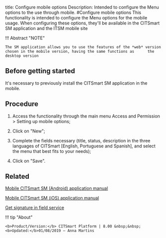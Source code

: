 title: Configure mobile options
Description: Intended to configure the Menu options to the use through mobile.
#Configure mobile options
This functionality is intended to configure the Menu options for the mobile usage. When configuring these options, they'll be available in the CITSmart SM application and the ITSM mobile site

!!! Abstract "NOTE"

    The SM application allows you to use the features of the *web* version chosen in the mobile version, having the same functions as      the desktop version

Before getting started
--------------------------

It's necessary to previously install the CITSmart SM application in
the mobile.

Procedure
-------------

1.  Access the functionality through the main menu Access and Permission \>
    Setting up mobile options;

2.  Click on "New";

3.  Complete the fields necessary (title, status, description in the three
    languages of CITSmart [English, Portuguese and Spanish], and select the menu
    that best fits to your needs);

4.  Click on "Save".



Related
-------

[Mobile CITSmart SM (Android) application manual](/en-us/citsmart-platform-8/additional-features/mobile-and-field-service/apps/citsmart-app-android.html)

[Mobile CITSmart SM (iOS) application manual](/en-us/citsmart-platform-8/additional-features/mobile-and-field-service/apps/citsmart-app-ios.html)

[Get signature in field service](/en-us/citsmart-platform-8/additional-features/mobile-and-field-service/use/get-signature-in-attendance.html)


!!! tip "About"

    <b>Product/Version:</b> CITSmart Platform | 8.00 &nbsp;&nbsp;
    <b>Updated:</b>01/08/2019 – Anna Martins
